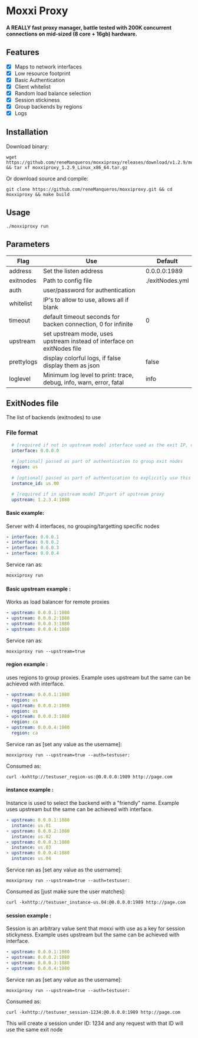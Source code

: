 # Moxxi Proxy

#### A REALLY fast proxy manager, battle tested with 200K concurrent connections on mid-sized (8 core + 16gb) hardware. 

## Features 
- [x] Maps to network interfaces 
- [x] Low resource footprint 
- [x] Basic Authentication
- [x] Client whitelist 
- [x] Random load balance selection
- [x] Session stickiness
- [x] Group backends by regions
- [x] Logs

## Installation
Download binary:
```shell
wget https://github.com/reneManqueros/moxxiproxy/releases/download/v1.2.9/moxxiproxy_1.2.9_Linux_x86_64.tar.gz && tar xf moxxiproxy_1.2.9_Linux_x86_64.tar.gz 
```

Or download source and compile:
```shell
git clone https://github.com/reneManqueros/moxxiproxy.git && cd moxxiproxy && make build
````

## Usage
 
```shell
./moxxiproxy run
```
 
## Parameters

| Flag       | Use                                                                     | Default         |
|------------|-------------------------------------------------------------------------|-----------------|
| address    | Set the listen address                                                  | 0.0.0.0:1989    |         
| exitnodes  | Path to config file                                                     | ./exitNodes.yml |         
| auth       | user/password for authentication                                        | <empty>         |         
| whitelist  | IP's to allow to use, allows all if blank                               | <empty>         |         
| timeout    | default timeout seconds for backen connection, 0 for infinite           | 0               |             
| upstream   | set upstream mode, uses upstream instead of interface on exitNodes file | <empty>         |             
| prettylogs | display colorful logs, if false display them as json                    | false           |             
| loglevel   | Minimum log level to print: trace, debug, info, warn, error, fatal      | info            |             

## ExitNodes file

The list of backends (exitnodes) to use

### File format

```yaml
  # [required if not in upstream mode] interface used as the exit IP, only works when not in upstream
  interface: 0.0.0.0
  
  # [optional] passed as part of authentication to group exit nodes
  region: us
  
  # [optional] passed as part of authentication to explicitly use this exit node
  instance_id: us.00

  # [required if in upstream mode] IP:port of upstream proxy
  upstream: 1.2.3.4:1080
```

#### Basic example:

Server with 4 interfaces, no grouping/targetting specific nodes

```yaml
- interface: 0.0.0.1
- interface: 0.0.0.2
- interface: 0.0.0.3
- interface: 0.0.0.4
```

Service ran as:
```sh
moxxiproxy run 
```

#### Basic upstream example :

Works as load balancer for remote proxies 

```yaml
- upstream: 0.0.0.1:1080
- upstream: 0.0.0.2:1080
- upstream: 0.0.0.3:1080
- upstream: 0.0.0.4:1080
```

Service ran as:
```shell
moxxiproxy run --upstream=true
```

#### region example :

uses regions to group proxies.
Example uses upstream but the same can be achieved with interface.

```yaml
- upstream: 0.0.0.1:1080
  region: us
- upstream: 0.0.0.2:1080
  region: us
- upstream: 0.0.0.3:1080
  region: ca
- upstream: 0.0.0.4:1080
  region: ca
```

Service ran as [set any value as the username]:
```shell
moxxiproxy run --upstream=true --auth=testuser:
```

Consumed as:
```shell
curl -kxhttp://testuser_region-us:@0.0.0.0:1989 http://page.com
```

#### instance example :

Instance is used to select the backend with a "friendly" name.
Example uses upstream but the same can be achieved with interface.

```yaml
- upstream: 0.0.0.1:1080
  instance: us.01
- upstream: 0.0.0.2:1080
  instance: us.02
- upstream: 0.0.0.3:1080
  instance: us.03
- upstream: 0.0.0.4:1080
  instance: us.04
```

Service ran as [set any value as the username]:
```shell
moxxiproxy run --upstream=true --auth=testuser:
```

Consumed as [just make sure the user matches]:
```shell
curl -kxhttp://testuser_instance-us.04:@0.0.0.0:1989 http://page.com
```
#### session example :

Session is an arbitrary value sent that moxxi with use as a key for session stickyness.
Example uses upstream but the same can be achieved with interface.

```yaml
- upstream: 0.0.0.1:1080
- upstream: 0.0.0.2:1080
- upstream: 0.0.0.3:1080
- upstream: 0.0.0.4:1080
```

Service ran as [set any value as the username]:
```shell
moxxiproxy run --upstream=true --auth=testuser:
```

Consumed as:
```shell
curl -kxhttp://testuser_session-1234:@0.0.0.0:1989 http://page.com
```

This will create a session under ID: 1234 and any request with that ID will use the same exit node
